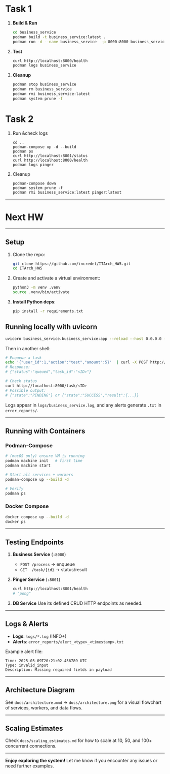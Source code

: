 # Task 1

1. **Build & Run**  
   ```bash
   cd business_service
   podman build -t business_service:latest .
   podman run -d --name business_service  -p 8000:8000 business_service:latest
2. **Test**  
    ```bash
    curl http://localhost:8000/health
    podman logs business_service
    ```
3. **Cleanup**
    ```bash
    podman stop business_service
    podman rm business_service
    podman rmi business_service:latest
    podman system prune -f
    ```

# Task 2

1. Run &check logs
    ```
    cd ..                              
    podman-compose up -d --build    
    podman ps                      
    curl http://localhost:8001/status
    curl http://localhost:8000/health 
    podman logs pinger  
    ```

2. Cleanup
    ```
    podman-compose down
    podman system prune -f
    podman rmi business_service:latest pinger:latest   
    ```

---
# Next HW
---

## Setup

1. Clone the repo:

   ```bash
   git clone https://github.com/incredet/ITArch_HW5.git
   cd ITArch_HW5
   ```
2. Create and activate a virtual environment:

   ```bash
   python3 -m venv .venv
   source .venv/bin/activate
   ```
3. **Install Python deps**:

   ```bash
   pip install -r requirements.txt
   ```

## Running locally with uvicorn

```bash
uvicorn business_service.business_service:app --reload --host 0.0.0.0 --port 8000
```

Then in another shell:

```bash
# Enqueue a task
echo '{"user_id":1,"action":"test","amount":5}'  | curl -X POST http://localhost:8000/process -H "Content-Type: application/json"
# Response:
# {"status":"queued","task_id":"<ID>"}

# Check status
curl http://localhost:8000/task/<ID>
# Possible output:
# {"state":"PENDING"} or {"state":"SUCCESS","result":{...}}
```

Logs appear in `logs/business_service.log`, and any alerts generate `.txt` in `error_reports/`.

---

## Running with Containers

### Podman-Compose

```bash
# (macOS only) ensure VM is running
podman machine init   # first time
podman machine start

# Start all services + workers
podman-compose up --build -d

# Verify
podman ps
```

### Docker Compose

```bash
docker compose up --build -d
docker ps
```

---

## Testing Endpoints

1. **Business Service** (`:8000`)

   * `POST /process` → enqueue
   * `GET  /task/{id}` → status/result
2. **Pinger Service** (`:8001`)

   ```bash
   curl http://localhost:8001/health
   # "pong"
   ```
3. **DB Service**
   Use its defined CRUD HTTP endpoints as needed.

---

## Logs & Alerts

* **Logs**: `logs/*.log` (INFO+)
* **Alerts**: `error_reports/alert_<type>_<timestamp>.txt`

Example alert file:

```
Time: 2025-05-09T20:21:02.456789 UTC
Type: invalid_input
Description: Missing required fields in payload
```

---

## Architecture Diagram

See `docs/architecture.mmd` → `docs/architecture.png` for a visual flowchart of services, workers, and data flows.

---

## Scaling Estimates

Check `docs/scaling_estimates.md` for how to scale at 10, 50, and 100+ concurrent connections.

---

**Enjoy exploring the system!** Let me know if you encounter any issues or need further examples.
